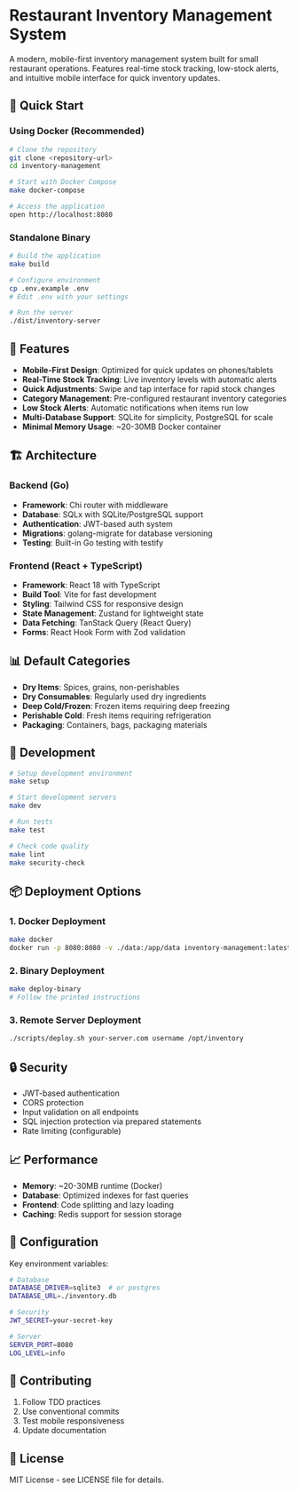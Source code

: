 # Restaurant Inventory Management System

A modern, mobile-first inventory management system built for small restaurant operations. Features real-time stock tracking, low-stock alerts, and intuitive mobile interface for quick inventory updates.

## 🚀 Quick Start

### Using Docker (Recommended)
```bash
# Clone the repository
git clone <repository-url>
cd inventory-management

# Start with Docker Compose
make docker-compose

# Access the application
open http://localhost:8080
```

### Standalone Binary
```bash
# Build the application
make build

# Configure environment
cp .env.example .env
# Edit .env with your settings

# Run the server
./dist/inventory-server
```

## 📱 Features

- **Mobile-First Design**: Optimized for quick updates on phones/tablets
- **Real-Time Stock Tracking**: Live inventory levels with automatic alerts
- **Quick Adjustments**: Swipe and tap interface for rapid stock changes
- **Category Management**: Pre-configured restaurant inventory categories
- **Low Stock Alerts**: Automatic notifications when items run low
- **Multi-Database Support**: SQLite for simplicity, PostgreSQL for scale
- **Minimal Memory Usage**: ~20-30MB Docker container

## 🏗️ Architecture

### Backend (Go)
- **Framework**: Chi router with middleware
- **Database**: SQLx with SQLite/PostgreSQL support
- **Authentication**: JWT-based auth system
- **Migrations**: golang-migrate for database versioning
- **Testing**: Built-in Go testing with testify

### Frontend (React + TypeScript)
- **Framework**: React 18 with TypeScript
- **Build Tool**: Vite for fast development
- **Styling**: Tailwind CSS for responsive design
- **State Management**: Zustand for lightweight state
- **Data Fetching**: TanStack Query (React Query)
- **Forms**: React Hook Form with Zod validation

## 📊 Default Categories

- **Dry Items**: Spices, grains, non-perishables
- **Dry Consumables**: Regularly used dry ingredients  
- **Deep Cold/Frozen**: Frozen items requiring deep freezing
- **Perishable Cold**: Fresh items requiring refrigeration
- **Packaging**: Containers, bags, packaging materials

## 🔧 Development

```bash
# Setup development environment
make setup

# Start development servers
make dev

# Run tests
make test

# Check code quality
make lint
make security-check
```

## 📦 Deployment Options

### 1. Docker Deployment
```bash
make docker
docker run -p 8080:8080 -v ./data:/app/data inventory-management:latest
```

### 2. Binary Deployment
```bash
make deploy-binary
# Follow the printed instructions
```

### 3. Remote Server Deployment
```bash
./scripts/deploy.sh your-server.com username /opt/inventory
```

## 🔒 Security

- JWT-based authentication
- CORS protection
- Input validation on all endpoints
- SQL injection protection via prepared statements
- Rate limiting (configurable)

## 📈 Performance

- **Memory**: ~20-30MB runtime (Docker)
- **Database**: Optimized indexes for fast queries
- **Frontend**: Code splitting and lazy loading
- **Caching**: Redis support for session storage

## 🔧 Configuration

Key environment variables:

```bash
# Database
DATABASE_DRIVER=sqlite3  # or postgres
DATABASE_URL=./inventory.db

# Security  
JWT_SECRET=your-secret-key

# Server
SERVER_PORT=8080
LOG_LEVEL=info
```

## 🤝 Contributing

1. Follow TDD practices
2. Use conventional commits
3. Test mobile responsiveness
4. Update documentation

## 📄 License

MIT License - see LICENSE file for details.